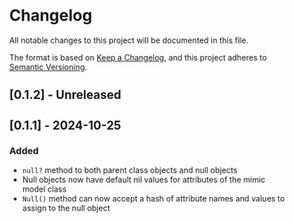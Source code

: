 # Changelog

All notable changes to this project will be documented in this file.

The format is based on [Keep a Changelog](https://keepachangelog.com/en/1.0.0/),
and this project adheres to [Semantic Versioning](https://semver.org/spec/v2.0.0.html).

## [0.1.2] - Unreleased

## [0.1.1] - 2024-10-25

### Added

- `null?` method to both parent class objects and null objects
- Null objects now have default nil values for attributes of the mimic model class
- `Null()` method can now accept a hash of attribute names and values to assign to the null object
